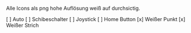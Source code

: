Alle Icons als png hohe Auflösung weiß auf durchsictig.

[ ] Auto
[ ] Schibeschalter
[ ] Joystick
[ ] Home Button
[x] Weißer Punkt
[x] Weißer Strich
